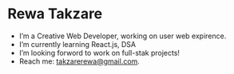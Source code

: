 # Rewa Takzare
-  I’m a Creative Web Developer, working on user web expirence.
-  I’m currently learning React.js, DSA
-  I’m looking forword to work on full-stak projects!
-  Reach me: takzarerewa@gmail.com.
